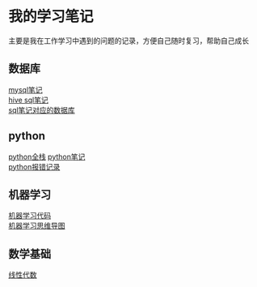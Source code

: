 # 我的学习笔记
主要是我在工作学习中遇到的问题的记录，方便自己随时复习，帮助自己成长
## 数据库
[mysql笔记](https://github.com/jasonber/DATA-SCIENTIST-/blob/master/sql_notebook.md)  
[hive sql笔记](https://github.com/jasonber/DATA-SCIENTIST-/blob/master/hive_sql_note.md)  
[sql笔记对应的数据库](https://github.com/jasonber/DATA-SCIENTIST-/tree/master/sql)
## python
[python全栈]()
[python笔记](https://github.com/jasonber/DATA-SCIENTIST-/blob/master/notebook_of_coding.md)  
[python报错记录](https://github.com/jasonber/DATA-SCIENTIST-/blob/master/error_of_python.md)
## 机器学习
[机器学习代码](https://github.com/jasonber/DATA-SCIENTIST-/tree/master/machine_learing_algorithm/machine_learning_in_action)  
[机器学习思维导图](https://github.com/jasonber/DATA-SCIENTIST-/blob/master/Machine%20Learning%E7%AB%96%E7%89%88.png)
## 数学基础
[线性代数](https://github.com/jasonber/DATA-SCIENTIST-/tree/master/%E7%BA%BF%E6%80%A7%E4%BB%A3%E6%95%B0)
